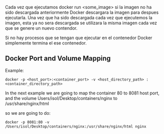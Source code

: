 Cada vez que ejecutamos docker run <some_image> si la imagen no ha sido descargada anteriormente Docker descargara la imagen para despues ejecutarla. Una vez que ha sido descargada cada vez que ejecutemos la imagen, esta ya no sera descargada se utilizara la misma imagen cada vez que se genere un nuevo contendor.

Si no hay procesos que se tengan que ejecutar en el contenedor Docker simplemente termina el ese contenedor. 

## Docker Port and Volume Mapping 
Example: 

```docker -p <host_port>:<container_port> -v <host_directory_path> : <container_directory_path>```

In the next example we are going to map the container 80 to 8081 host port, and the volume Users/isol/Desktop/containers/nginx to /usr/share/nginx/html 

so we are going to do: 

```docker -p 8081:80 -v /Users/isol/Desktop/containers/nginx:/usr/share/nginx/html nginx```
